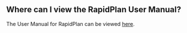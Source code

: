 ## Where can I view the RapidPlan User Manual?

The User Manual for RapidPlan can be viewed [here](https://rapidplan.net/webinstall/manual/rapidplan/).